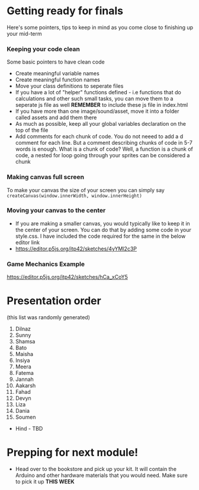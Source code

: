 # Getting ready for finals
Here's some pointers, tips to keep in mind as you come close to finishing up your mid-term

### Keeping your code clean
Some basic pointers to have clean code
* Create meaningful variable names
* Create meaningful function names
* Move your class definitions to seperate files
* If you have a lot of "helper" functions defined - i.e functions that do calculations and other such small tasks, you can move them to a seperate js file as well **REMEMBER** to include these js file in index.html
* If you have more than one image/sound/asset, move it into a folder called assets and add them there
* As much as possible, keep all your global variables declaration on the top of the file
* Add comments for each chunk of code. You do not neeed to add a d comment for each line. But a comment describing chunks of code in 5-7 words is enough. What is a chunk of code? Well, a function is a chunk of code, a nested for loop going through your sprites can be considered a chunk

### Making canvas full screen
To make your canvas the size of your screen you can simply say `createCanvas(window.innerWidth, window.innerHeight)`

### Moving your canvas to the center
* If you are making a smaller canvas, you would typically like to keep it in the center of your screen. You can do that by adding some code in your style.css. I have included the code required for the same in the below editor link
* https://editor.p5js.org/itp42/sketches/4yYMl2c3P

### Game Mechanics Example
https://editor.p5js.org/itp42/sketches/hCa_xCoY5

# Presentation order 
(this list was randomly generated)

1. Dilnaz
1. Sunny
1. Shamsa
1. Bato
1. Maisha
1. Insiya
1. Meera
1. Fatema
1. Jannah
1. Aakarsh
1. Fahad
1. Devyn
1. Liza
1. Dania
1. Soumen

* Hind - TBD

# Prepping for next module!
* Head over to the bookstore and pick up your kit. It will contain the Arduino and other hardware materials that you would need. Make sure to pick it up **THIS WEEK**
